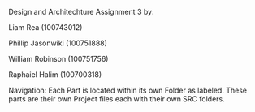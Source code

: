 Design and Architechture Assignment 3 by:

Liam Rea (100743012)

Phillip Jasonwiki (100751888)

William Robinson (100751756)

Raphaiel Halim (100700318)


Navigation: Each Part is located within its own Folder as labeled. These parts are their own Project files each with their own SRC folders.
